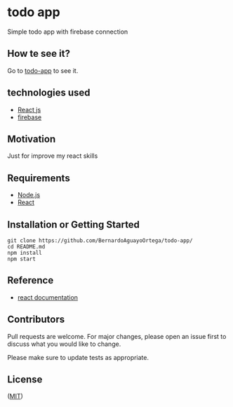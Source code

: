 # todo app
Simple todo app with firebase connection

## How te see it?

Go to [todo-app](https://bernardoaguayoortega.github.io/todo-app/) to see it.

## technologies used

+ [React js](https://reactjs.org/)
+ [firebase](https://firebase.google.com/)

## Motivation

Just for improve my react skills

## Requirements

+ [Node.js](https://nodejs.org/)
+ [React](https://facebook.github.io/react/)

## Installation or Getting Started

	git clone https://github.com/BernardoAguayoOrtega/todo-app/
    cd README.md
    npm install
    npm start
    
## Reference

+ [react documentation](https://reactjs.org/)


## Contributors

Pull requests are welcome. For major changes, please open an issue first to discuss what you would like to change.

Please make sure to update tests as appropriate.

## License

([MIT](http://opensource.org/licenses/mit-license.php))
